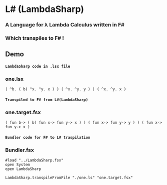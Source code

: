 # L# (LambdaSharp)
### A Language for λ Lambda Calculus written in F#

### Which transpiles to F# !

## Demo

#### `LambdaSharp code in .lsx file`
### one.lsx
```
( ^b. ( b( ^x. ^y. x ) ) ( ^x. ^y. y ) ) ( ^x. ^y. x )
```

#### `Transpiled to F# from L#(LambdaSharp)`
### one.target.fsx
```f#
( fun b-> ( b( fun x-> fun y-> x ) ) ( fun x-> fun y-> y ) ) ( fun x-> fun y-> x )
```

#### `Bundler code for F# to L# traspilation`
### Bundler.fsx
```f#
#load "../LambdaSharp.fsx"
open System
open LambdaSharp      
        
LambdaSharp.transpileFromFile "./one.ls" "one.target.fsx"
```

